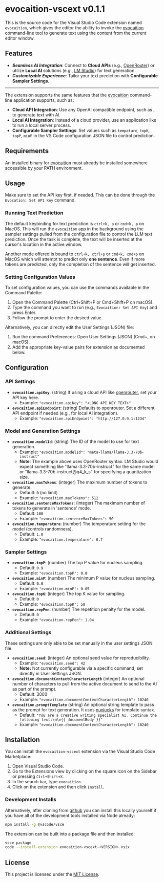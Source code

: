 # evocaition-vscext v0.1.1

This is the source code for the Visual Studio Code extension named `evocaition`,
which gives the editor the ability to invoke the [evocaition](https://github.com/tbogdala/evocaition) command-line tool
to generate text using the content from the current editor window.

## Features

* **_Seamless AI Integration_**: Connect to **Cloud APIs** (e.g., [OpenRouter](https://openrouter.ai/)) 
or  utilize **Local AI** solutions (e.g., [LM Studio](https://lmstudio.ai/docs/api/server)) 
for text generation.
* **_Customizable Experience_**: Tailor your text prediction with **Configurable Sampler Settings**.
* **

The extension supports the same features that the [evocaition](https://github.com/tbogdala/evocaition) 
command-line application supports, such as:

* **Cloud API Integration**: Use any OpenAI compatible endpoint, such as
    , to generate text with AI.
* **Local AI Integration**: Instead of a cloud provider, use an application like
     to run a local server process.
* **Configurable Sampler Settings**: Set values such as `tempature`, `topK`,
    `topP`, `minP` in the VS Code configuration JSON file to control prediction.


## Requirements

An installed binary for [evocaition](https://github.com/tbogdala/evocaition) must
already be installed somewhere accessible by your PATH environment.


## Usage

Make sure to set the API key first, if needed. This can be done through the
`Evocation: Set API Key` command.

### Running Text Prediction

The default keybinding for text prediction is `ctrl+k, p` or `cmd+k, p` on MacOS.
This will run the `evocaition` app in the background using the sampler settings 
pulled from the configuration file to control the LLM text prediction. Once the
task is complete, the text will be inserted at the cursor's location in the
active window.

Another mode offered is bound to `ctrl+k, ctrl+p` or `cmd+k, cmd+p` on MacOS which
will attempt to predict only **one sentence**. Even if more tokens are predicted,
only the completion of the sentence will get inserted.

### Setting Configuration Values

To set configuration values, you can use the commands available in the Command Palette:

1) Open the Command Palette (Ctrl+Shift+P or Cmd+Shift+P on macOS).
2) Type the command you want to run (e.g., `Evocaition: Set API Key`) and press Enter.
3) Follow the prompt to enter the desired value.

Alternatively, you can directly edit the User Settings (JSON) file:

1) Run the command Preferences: Open User Settings (JSON) (Cmd+, on macOS).
2) Add the appropriate key-value pairs for extension as documented below.


## Configuration


### API Settings

* **`evocaition.apiKey`**: (string) If using a cloud API like [openrouter](https://openrouter.ai), set your API key here.
	+ Example: `"evocaition.apiKey": "<LONG API KEY TEXT>"`
* **`evocaition.apiEndpoint`**: (string) Defaults to openrouter. Set a different API endpoint if needed (e.g., for local AI integration).
	+ Example: `"evocaition.apiEndpoint": "http://127.0.0.1:1234"`

### Model and Generation Settings

* **`evocaition.modelId`**: (string) The ID of the model to use for text generation.
	+ Example: `"evocaition.modelId": "meta-llama/llama-3.3-70b-instruct"`
	+ **Note**: The example above uses OpenRouter syntax. LM Studio would expect something 
	like "llama-3.3-70b-instruct" for the same model or "llama-3.3-70b-instruct@q4_k_s" for 
	specifying a quantization size.
* **`evocaition.maxTokens`**: (integer) The maximum number of tokens to generate.
	+ Default: `0` (no limit)
	+ Example: `"evocaition.maxTokens": 512`
* **`evocaition.sentenceMaxTokens`**: (integer) The maximum number of tokens to generate in 'sentence' mode.
	+ Default: `100`
	+ Example: `"evocaition.sentenceMaxTokens": 50`
* **`evocaition.temperature`**: (number) The temperature setting for the model (controls randomness).
	+ Default: `1.0`
	+ Example: `"evocaition.temperature": 0.7`

### Sampler Settings

* **`evocaition.topP`**: (number) The top P value for nucleus sampling.
	+ Default: `0.9`
	+ Example: `"evocaition.topP": 0.8`
* **`evocaition.minP`**: (number) The minimum P value for nucleus sampling.
	+ Default: `0.0`
	+ Example: `"evocaition.minP": 0.05`
* **`evocaition.topK`**: (integer) The top K value for sampling.
	+ Default: `0`
	+ Example: `"evocaition.topK": 50`
* **`evocaition.repPen`**: (number) The repetition penalty for the model.
	+ Default: `0`
	+ Example: `"evocaition.repPen": 1.04`

### Additional Settings

These settings are only able to be set manually in the user settings JSON file.

* **`evocaition.seed`**: (integer) An optional seed value for reproducibility.
	+ Example: `"evocaition.seed": 42`
	+ **Note:** Not currently configurable via a specific command; set directly in User Settings JSON.
* **`evocaition.documentContextCharacterLength`** (integer) An optional number of characters to 
	pull from the active document to send to the AI as part of the prompt.
	+ Default: 3000
	+ Example: `"evocaition.documentContextCharacterLength": 10240`
* **`evocaition.promptTemplate`** (string) An optional string template to pass as the prompt for text generation.
	It uses [nunjucks](https://mozilla.github.io/nunjucks/) for template syntax.
	+ Default: `"You are a creative writing specialist AI. Continue the following text:\n\n{{ documentBody }}"`
	+ Example: `"evocaition.documentContextCharacterLength": 10240`

## Installation

You can install the `evocaition-vscext` extension via the Visual Studio Code Marketplace:
1. Open Visual Studio Code.
2. Go to the Extensions view by clicking on the square icon on the Sidebar or pressing `Ctrl+Shift+X`.
3. In the search bar, type `evocaition`.
4. Click on the extension and then click `Install`.

### Development Installs

Alternatively, after cloning from [github](https://www.github.com/tbogdala/evocaition-vscext) 
you can install this locally yourself if you have all of the development tools installed via 
Node already:

```bash
npm install -g @vscode/vsce
```

The extension can be built into a package file and then installed:

```bash
vsce package
code --install-extension evocaition-vscext-<VERSION>.vsix
```



## License

This project is licensed under the [MIT License](LICENSE).